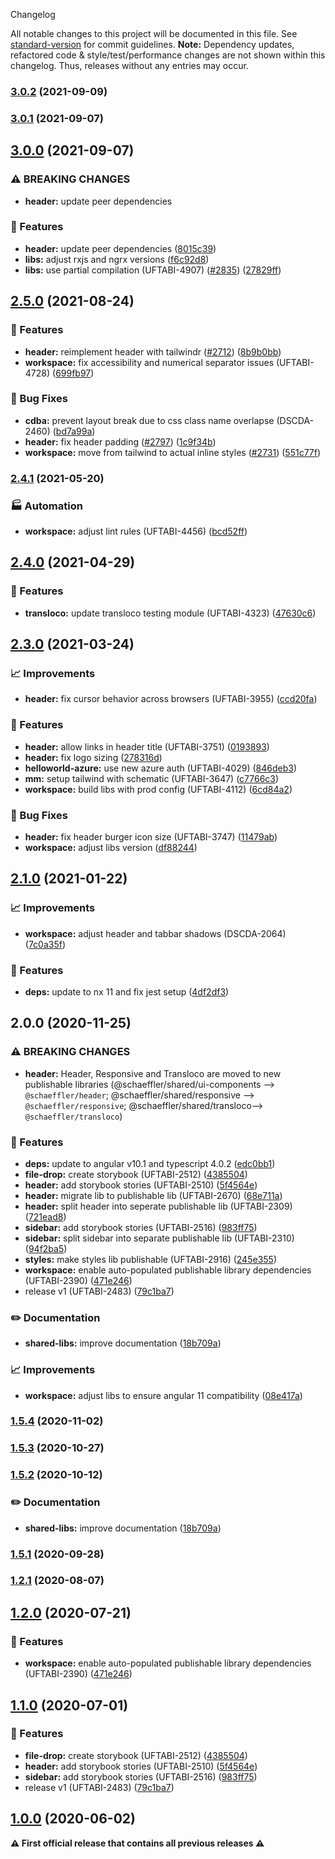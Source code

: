 Changelog

All notable changes to this project will be documented in this file. See [standard-version](https://github.com/conventional-changelog/standard-version) for commit guidelines.
**Note:** Dependency updates, refactored code & style/test/performance changes are not shown within this changelog. Thus, releases without any entries may occur.

### [3.0.2](https://github.com/Schaeffler-Group/frontend-schaeffler/compare/header-v3.0.2...header-v3.0.0) (2021-09-09)

### [3.0.1](https://github.com/Schaeffler-Group/frontend-schaeffler/compare/header-v3.0.1...header-v3.0.0) (2021-09-07)

## [3.0.0](https://github.com/Schaeffler-Group/frontend-schaeffler/compare/header-v3.0.0...header-v2.5.0) (2021-09-07)


### ⚠ BREAKING CHANGES

* **header:** update peer dependencies

### 🎸 Features

* **header:** update peer dependencies ([8015c39](https://github.com/Schaeffler-Group/frontend-schaeffler/commit/8015c39241fa213e4e69a7e646da3b4131ee7b9a))
* **libs:** adjust rxjs and ngrx versions ([f6c92d8](https://github.com/Schaeffler-Group/frontend-schaeffler/commit/f6c92d81ace947127362bd322283a8ac925ab998))
* **libs:** use partial compilation (UFTABI-4907) ([#2835](https://github.com/Schaeffler-Group/frontend-schaeffler/issues/2835)) ([27829ff](https://github.com/Schaeffler-Group/frontend-schaeffler/commit/27829ff96da6ccc3a4ee0b98bc6f766a8c4a5057))

## [2.5.0](https://github.com/Schaeffler-Group/frontend-schaeffler/compare/header-v2.5.0...header-v2.4.1) (2021-08-24)


### 🎸 Features

* **header:** reimplement header with tailwindr ([#2712](https://github.com/Schaeffler-Group/frontend-schaeffler/issues/2712)) ([8b9b0bb](https://github.com/Schaeffler-Group/frontend-schaeffler/commit/8b9b0bb36137d5d2518754a74292afe269f12cc7))
* **workspace:** fix accessibility and numerical separator issues (UFTABI-4728) ([699fb97](https://github.com/Schaeffler-Group/frontend-schaeffler/commit/699fb97a63a9069d847dfa489386da561028e5ea))


### 🐛 Bug Fixes

* **cdba:** prevent layout break due to css class name overlapse (DSCDA-2460) ([bd7a99a](https://github.com/Schaeffler-Group/frontend-schaeffler/commit/bd7a99a739e4c0ca661c213207116bddcba57dc4))
* **header:** fix header padding ([#2797](https://github.com/Schaeffler-Group/frontend-schaeffler/issues/2797)) ([1c9f34b](https://github.com/Schaeffler-Group/frontend-schaeffler/commit/1c9f34b67d49c820d60872eafde55cb9d318b0a0))
* **workspace:** move from tailwind to actual inline styles ([#2731](https://github.com/Schaeffler-Group/frontend-schaeffler/issues/2731)) ([551c77f](https://github.com/Schaeffler-Group/frontend-schaeffler/commit/551c77fbcf76390117631bf669fd7456880d014e))

### [2.4.1](///compare/header-v2.4.1...header-v2.4.0) (2021-05-20)


### 🏭 Automation

* **workspace:** adjust lint rules (UFTABI-4456) ([bcd52ff](///commit/bcd52ffddcf2011986085d510bc54488903a90dc))

## [2.4.0](///compare/header-v2.4.0...header-v2.3.0) (2021-04-29)


### 🎸 Features

* **transloco:** update transloco testing module (UFTABI-4323) ([47630c6](///commit/47630c62ca451d70e613182684fc34506a34705a))

## [2.3.0](///compare/header-v2.3.0...header-v2.1.0) (2021-03-24)


### 📈 Improvements

* **header:** fix cursor behavior across browsers (UFTABI-3955) ([ccd20fa](///commit/ccd20fa064407f9615417762cb1bfa68a42ecde4))


### 🎸 Features

* **header:** allow links in header title  (UFTABI-3751) ([0193893](///commit/0193893576f6d63d89b5763d2e0414d58f32a467))
* **header:** fix logo sizing ([278316d](///commit/278316dce43d2b62c551239deb1c90a5cf424cd2))
* **helloworld-azure:** use new azure auth (UFTABI-4029) ([846deb3](///commit/846deb3eb15078fb3eaa9aba74dcee23af157244))
* **mm:** setup tailwind with schematic (UFTABI-3647) ([c7766c3](///commit/c7766c37d22de27da23c173dda495b8e008ce3c9))
* **workspace:** build libs with prod config (UFTABI-4112) ([6cd84a2](///commit/6cd84a2b3f3b5fe695d93c28e6cf5eb69bf6c205))


### 🐛 Bug Fixes

* **header:** fix header burger icon size (UFTABI-3747) ([11479ab](///commit/11479ab2286934283a504d6f7647064ab55a77cf))
* **workspace:** adjust libs version ([df88244](///commit/df88244a1a49ef9d4eef59a2e6b2e5cd5e2de976))

## [2.1.0](///compare/header-v2.1.0...header-v2.0.0) (2021-01-22)


### 📈 Improvements

* **workspace:** adjust header and tabbar shadows (DSCDA-2064) ([7c0a35f](///commit/7c0a35f0d93ba631cfe4c8dfa2515964b4f9f621))


### 🎸 Features

* **deps:** update to nx 11 and fix jest setup ([4df2df3](///commit/4df2df38f8a3fa29abae9b9f736e7d237344541b))

## 2.0.0 (2020-11-25)


### ⚠ BREAKING CHANGES

* **header:** Header, Responsive and Transloco are moved to new publishable libraries (@schaeffler/shared/ui-components --> `@schaeffler/header`; @schaeffler/shared/responsive --> `@schaeffler/responsive`; @schaeffler/shared/transloco--> `@schaeffler/transloco`)

### 🎸 Features

* **deps:** update to angular v10.1 and typescript 4.0.2 ([edc0bb1](///commit/edc0bb1d32af1b0b585de3f79bc96eaf393c240e))
* **file-drop:** create storybook (UFTABI-2512) ([4385504](///commit/4385504e3d79f4145b3d1831fe5d01297b19c4c1))
* **header:** add storybook stories (UFTABI-2510) ([5f4564e](///commit/5f4564e57b5a18d9bdde9a8a7e72949bfc100def))
* **header:** migrate lib to publishable lib (UFTABI-2670) ([68e711a](///commit/68e711afe8b69a2c216031c527b9e84b5c551c22))
* **header:** split header into seperate publishable lib (UFTABI-2309) ([721ead8](///commit/721ead8681c9ce017e6ff939911dc31d449831f7))
* **sidebar:** add storybook stories (UFTABI-2516) ([983ff75](///commit/983ff7543a52c564b3b60c5d02f2b438a3a19fa1))
* **sidebar:** split sidebar into separate publishable lib (UFTABI-2310) ([94f2ba5](///commit/94f2ba5421d4d12af18cb0efe25fe52fbd6893c0))
* **styles:** make styles lib publishable (UFTABI-2916) ([245e355](///commit/245e355c6de4dafff18bdf03301074adb41669c3))
* **workspace:** enable auto-populated publishable library dependencies (UFTABI-2390) ([471e246](///commit/471e246144837957500060590020b380a0940c39))
* release v1 (UFTABI-2483) ([79c1ba7](///commit/79c1ba7c6c1af8ccd909083d91fffbe0ae017ebb))


### ✏️ Documentation

* **shared-libs:** improve documentation ([18b709a](///commit/18b709a184a4ff7c2c342620bfec4a297831ae6e))


### 📈 Improvements

* **workspace:** adjust libs to ensure angular 11 compatibility ([08e417a](///commit/08e417a2e3a8c2404681863ff6466216e9ba80c6))

### [1.5.4](///compare/v1.9.0...v1.5.4) (2020-11-02)

### [1.5.3](https://gitlab.schaeffler.com/frontend-schaeffler/schaeffler-frontend/compare/v1.9.0...v1.5.3) (2020-10-27)

### [1.5.2](///compare/v1.7.0...v1.5.2) (2020-10-12)


### ✏️ Documentation

* **shared-libs:** improve documentation ([18b709a](///commit/18b709a184a4ff7c2c342620bfec4a297831ae6e))

### [1.5.1](///compare/v1.6.0...v1.5.1) (2020-09-28)

### [1.2.1](///compare/v1.2.0...v1.2.1) (2020-08-07)

## [1.2.0](///compare/v1.1.0...v1.2.0) (2020-07-21)


### 🎸 Features

* **workspace:** enable auto-populated publishable library dependencies (UFTABI-2390) ([471e246](///commit/471e246144837957500060590020b380a0940c39))

## [1.1.0](///compare/v0.5.0...v1.1.0) (2020-07-01)


### 🎸 Features

* **file-drop:** create storybook (UFTABI-2512) ([4385504](///commit/4385504e3d79f4145b3d1831fe5d01297b19c4c1))
* **header:** add storybook stories (UFTABI-2510) ([5f4564e](///commit/5f4564e57b5a18d9bdde9a8a7e72949bfc100def))
* **sidebar:** add storybook stories (UFTABI-2516) ([983ff75](///commit/983ff7543a52c564b3b60c5d02f2b438a3a19fa1))
* release v1 (UFTABI-2483) ([79c1ba7](///commit/79c1ba7c6c1af8ccd909083d91fffbe0ae017ebb))

## [1.0.0](///compare/v0.5.0...v1.0.0) (2020-06-02)

**⚠ First official release that contains all previous releases ⚠**